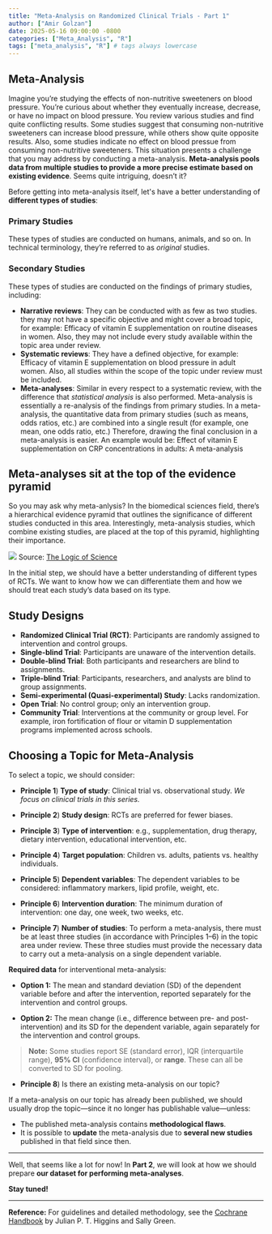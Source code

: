 ```yaml
---
title: "Meta-Analysis on Randomized Clinical Trials - Part 1"
author: ["Amir Golzan"]
date: 2025-05-16 09:00:00 -0800
categories: ["Meta_Analysis", "R"]
tags: ["meta_analysis", "R"] # tags always lowercase
---
```




## Meta-Analysis

Imagine you’re studying the effects of non-nutritive sweeteners on blood pressure. You’re curious about whether they eventually increase, decrease, or have no impact on blood pressure. You review various studies and find quite conflicting results. Some studies suggest that consuming non-nutritive sweeteners can increase blood pressure, while others show quite opposite results. Also, some studies indicate no effect on blood pressue from consuming non-nutritive sweeteners. This situation presents a challenge that you may address by conducting a meta-analysis. **Meta-analysis pools data from multiple studies to provide a more precise estimate based on existing evidence**. Seems quite intriguing, doesn’t it?

Before getting into meta-analysis itself, let's have a better understanding of **different types of studies**:

### Primary Studies
These types of studies are conducted on humans, animals, and so on. In technical terminology, they’re referred to as *original* studies.

### Secondary Studies
These types of studies are conducted on the findings of primary studies, including:

- **Narrative reviews**: They can be conducted with as few as two studies. they may not have a specific objective and might cover a broad topic, for example: Efficacy of vitamin E supplementation on routine diseases in women. Also, they may not include every study available within the topic area under review.
- **Systematic reviews**: They have a defined objective, for example: Efficacy of vitamin E supplementation on blood pressure in adult women. Also, all studies within the scope of the topic under review must be included.
- **Meta-analyses**: Similar in every respect to a systematic review, with the difference that *statistical analysis* is also performed. Meta-analysis is essentially a re-analysis of the findings from primary studies. In a meta-analysis, the quantitative data from primary studies (such as means, odds ratios, etc.) are combined into a single result (for example, one mean, one odds ratio, etc.) Therefore, drawing the final conclusion in a meta-analysis is easier. An example would be: Effect of vitamin E supplementation on CRP concentrations in adults: A meta-analysis

## Meta-analyses sit at the top of the evidence pyramid

So you may ask why meta-anlysis? In the biomedical sciences field, there’s a hierarchical evidence pyramid that outlines the significance of different studies conducted in this area. Interestingly, meta-analysis studies, which combine existing studies, are placed at the top of this pyramid, highlighting their importance.

![](images/explaining-the-fact-level.png)
Source: [The Logic of Science](https://thelogicofscience.com/2016/01/12/the-hierarchy-of-evidence-is-the-studys-design-robust/)

In the initial step, we should have a better understanding of different types of RCTs. We want to know how we can differentiate them and how we should treat each study’s data based on its type.

## Study Designs

- **Randomized Clinical Trial (RCT)**: Participants are randomly assigned to intervention and control groups.
- **Single-blind Trial**: Participants are unaware of the intervention details.
- **Double-blind Trial**: Both participants and researchers are blind to assignments.
- **Triple-blind Trial**: Participants, researchers, and analysts are blind to group assignments.
- **Semi-experimental (Quasi-experimental) Study**: Lacks randomization.
- **Open Trial**: No control group; only an intervention group.
- **Community Trial**: Interventions at the community or group level. For example, iron fortification of flour or vitamin D supplementation programs implemented across schools.

## Choosing a Topic for Meta-Analysis

To select a topic, we should consider:

- **Principle 1**) **Type of study**: Clinical trial vs. observational study. _We focus on clinical trials in this series._

- **Principle 2**) **Study design**: RCTs are preferred for fewer biases.

- **Principle 3**) **Type of intervention**: e.g., supplementation, drug therapy, dietary intervention, educational intervention, etc.

- **Principle 4**) **Target population**: Children vs. adults, patients vs. healthy individuals.

- **Principle 5**) **Dependent variables**: The dependent variables to be considered: inflammatory markers, lipid profile, weight, etc.

- **Principle 6**) **Intervention duration**: The minimum duration of intervention: one day, one week, two weeks, etc.

- **Principle 7**) **Number of studies**: To perform a meta-analysis, there must be at least three studies (in accordance with Principles 1–6) in the topic area under review. These three studies must provide the necessary data to carry out a meta-analysis on a single dependent variable. 

**Required data** for interventional meta-analysis:

- **Option 1:** The mean and standard deviation (SD) of the dependent variable before and after the intervention, reported separately for the intervention and control groups.

- **Option 2:** The mean change (i.e., difference between pre- and post-intervention) and its SD for the dependent variable, again separately for the intervention and control groups.

> **Note:** Some studies report SE (standard error), IQR (interquartile range), **95% CI** (confidence interval), or **range**. These can all be converted to SD for pooling.

- **Principle 8**) Is there an existing meta-analysis on our topic?

If a meta-analysis on our topic has already been published, we should usually drop the topic—since it no longer has publishable value—unless:

- The published meta-analysis contains **methodological flaws**.
- It is possible to **update** the meta-analysis due to **several new studies** published in that field since then.

---

Well, that seems like a lot for now! In **Part 2**, we will look at how we should prepare **our dataset for performing meta-analyses**.

**Stay tuned!**

---

**Reference:** For guidelines and detailed methodology, see the [Cochrane Handbook](https://training.cochrane.org/handbook) by Julian P. T. Higgins and Sally Green.
